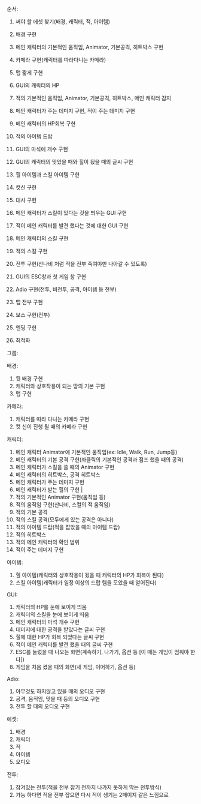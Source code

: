 
순서: 

1. 써야 할 에셋 찾기(배경, 캐릭터, 적, 아이템)

2. 배경 구현

3. 메인 캐릭터의 기본적인 움직임, Animator, 기본공격, 히트박스 구현

4. 카메라 구현(캐릭터를 따라다니는 카메라)

5. 맵 짧게 구현

6. GUI의 캐릭터의 HP

7. 적의 기본적인 움직임, Animator, 기본공격, 히트박스, 메인 캐릭터 감지

8. 메인 캐릭터가 주는 데미지 구현, 적이 주는 데미지 구현

9. 메인 캐릭터의 HP회복 구현

10. 적의 아이템 드랍

11. GUI의 마석에 개수 구현

12. GUI의 캐릭터의 맞았을 때와 힐이 됬을 때의 글씨 구현

13. 힐 아이템과 스킬 아이템 구현

14. 컷신 구현

15. 대사 구현

16. 메인 캐릭터가 스킬이 있다는 것을 띄우는 GUI 구현

17. 적이 메인 캐릭터를 발견 했다는 것에 대한 GUI 구현

18. 메인 캐릭터의 스킬 구현

19. 적의 스킬 구현

20. 전투 구현(산나비 처럼 적을 전부 죽여야만 나아갈 수 있도록)

21. GUI의 ESC창과 첫 게임 창 구현

22. Adio 구현(전투, 비전투, 공격, 아이템 등 전부)

23. 맵 전부 구현

24. 보스 구현(전부)

25. 엔딩 구현

26. 최적화

그룹:
	
배경:
1. 뒷 배경 구현
2. 캐릭터와 상호작용이 되는 땅의 기본 구현
3. 맵 구현

카메라:
1. 캐릭터를 따라 다니는 카메라 구현
2. 컷 신이 진행 될 때의 카메라 구현

캐릭터:
1. 메인 캐릭터 Animator에 기본적인 움직임(ex: Idle, Walk, Run, Jump등)
2. 메인 캐릭터의 기본 공격 구현(좌클릭의 기본적인 공격과 점프 했을 때의 공격)
3. 메인 캐릭터가 스킬을 쓸 때의 Animator 구현
4. 메인 캐릭터의 히트박스, 공격 히트박스
5. 메인 캐릭터가 주는 데미지 구현
6. 메인 캐릭터가 받는 힐의 구현
|
1. 적의 기본적인 Animator 구현(움직임 등)
2. 적의 움직임 구현(산나비, 스컬의 적 움직임)
3. 적의 기본 공격
4. 적의 스킬 공격(모두에게 있는 공격은 아니다)
5. 적의 아이템 드랍(적을 잡았을 때의 아이템 드랍)
6. 적의 히트박스
7. 적의 메인 캐릭터의 확인 범위
8. 적이 주는 데미지 구현

아이템:
1. 힐 아이템(캐릭터와 상호작용이 됬을 때 캐릭터의 HP가 회복이 된다)
2. 스킬 아이템(캐릭터가 일정 이상의 드랍 템을 모았을 때 얻어진다)

GUI:
1. 캐릭터의 HP를 눈에 보이게 띄움
2. 캐릭터의 스킬을 눈에 보이게 띄움
3. 메인 캐릭터의 마석 개수 구현
4. 데미지에 대한 공격을 받았다는 글씨 구현
5. 힐에 대한 HP가 회복 되었다는 글씨 구현
6. 적이 메인 캐릭터를 발견 했을 때의 글씨 구현
7. ESC를 눌렀을 때 나오는 화면(계속하기, 나가기, 옵션 등 [이 때는 게임이 멈춰야 한다])
8. 게임을 처음 켰을 때의 화면(새 게임, 이어하기, 옵션 등)

Adio:
1. 아무것도 하지않고 있을 때의 오디오 구현
2. 공격, 움직임, 맞을 때 등의 오디오 구현
3. 전투 할 때의 오디오 구현

에셋:
1. 배경
2. 캐릭터
3. 적
4. 아이템
5. 오디오

전투:
1. 잠겨있는 전투(적을 전부 잡기 전까지 나가지 못하게 막는 전투방식)
2. 가능 하다면 적을 전부 잡으면 다시 적이 생기는 2페이지 같은 느낌으로